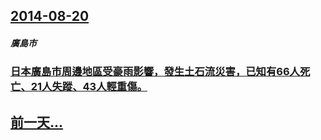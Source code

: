## [2014-08-20](/zh/news/2014/08/20/index.md)

##### 廣島市
### [日本廣島市周邊地區受豪雨影響，發生土石流災害，已知有66人死亡、21人失蹤、43人輕重傷。](/zh/news/2014/08/20/日本廣島市周邊地區受豪雨影響-發生土石流災害-已知有66人死亡-21人失蹤-43人輕重傷.md)
## [前一天...](/zh/news/2014/08/18/index.md)

